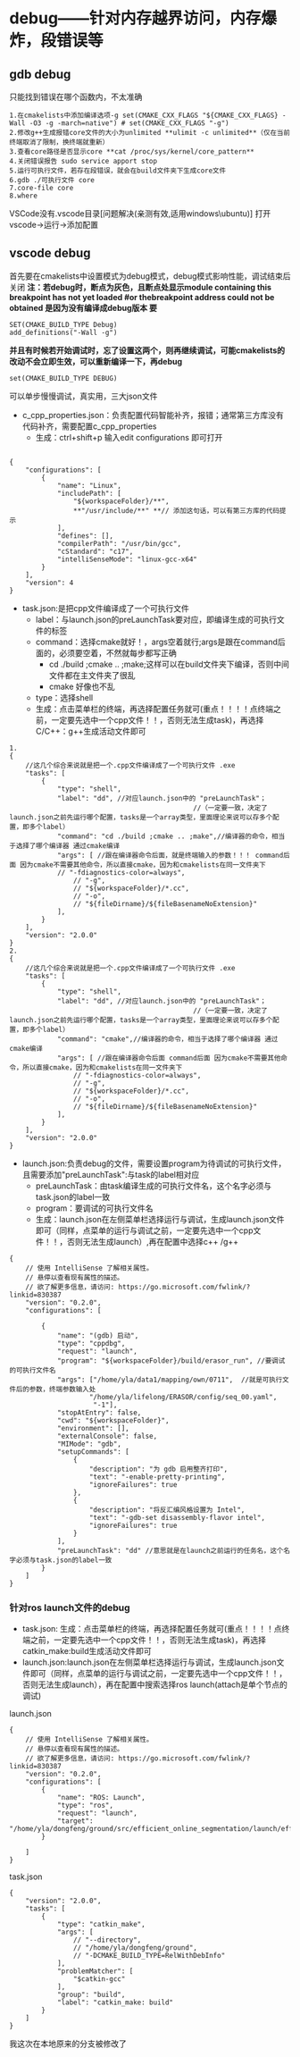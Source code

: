 # debug——针对内存越界访问，内存爆炸，段错误等
## gdb debug 
只能找到错误在哪个函数内，不太准确
```
1.在cmakelists中添加编译选项-g set(CMAKE_CXX_FLAGS "${CMAKE_CXX_FLAGS} -Wall -O3 -g -march=native") # set(CMAKE_CXX_FLAGS "-g")
2.修改g++生成报错core文件的大小为unlimited **ulimit -c unlimited**（仅在当前终端取消了限制，换终端就重新）
3.查看core路径是否显示core **cat /proc/sys/kernel/core_pattern**
4.关闭错误报告 sudo service apport stop
5.运行可执行文件，若存在段错误，就会在build文件夹下生成core文件
6.gdb ./可执行文件 core
7.core-file core
8.where
```
VSCode没有.vscode目录[问题解决(亲测有效,适用windows\ubuntu)]
打开vscode->运行->添加配置

## vscode debug
首先要在cmakelists中设置模式为debug模式，debug模式影响性能，调试结束后关闭
**注：若debug时，断点为灰色，且断点处显示module containing this breakpoint has not yet loaded 
#or thebreakpoint address could not be obtained 是因为没有编译成debug版本 要**
```
SET(CMAKE_BUILD_TYPE Debug)
add_definitions("-Wall -g")
```
**并且有时候若开始调试时，忘了设置这两个，则再继续调试，可能cmakelists的改动不会立即生效，可以重新编译一下，再debug**
```
set(CMAKE_BUILD_TYPE DEBUG)
```
可以单步慢慢调试，真实用，三大json文件
- c_cpp_properties.json：负责配置代码智能补齐，报错；通常第三方库没有代码补齐，需要配置c_cpp_properties
  - 生成：ctrl+shift+p 输入edit configurations 即可打开
```

{
    "configurations": [
        {
            "name": "Linux",
            "includePath": [
                "${workspaceFolder}/**",
                **"/usr/include/**" **// 添加这句话，可以有第三方库的代码提示
            ],
            "defines": [],
            "compilerPath": "/usr/bin/gcc",
            "cStandard": "c17",
            "intelliSenseMode": "linux-gcc-x64"
        }
    ],
    "version": 4
}
```
- task.json:是把cpp文件编译成了一个可执行文件
  - label：与launch.json的preLaunchTask要对应，即编译生成的可执行文件的标签
  - command：选择cmake就好！，args空着就行;args是跟在command后面的，必须要空着，不然就每步都写正确
    - cd ./build ;cmake .. ;make;这样可以在build文件夹下编译，否则中间文件都在主文件夹了很乱
    - cmake 好像也不乱
  - type：选择shell
  - 生成：点击菜单栏的终端，再选择配置任务就可(重点！！！！点终端之前，一定要先选中一个cpp文件！！，否则无法生成task)，再选择C/C++：g++生成活动文件即可
```
1.
{
    //这几个综合来说就是把一个.cpp文件编译成了一个可执行文件 .exe
    "tasks": [
        {
            "type": "shell",
            "label": "dd", //对应launch.json中的 "preLaunchTask"；
                                              //（一定要一致，决定了launch.json之前先运行哪个配置，tasks是一个array类型，里面理论来说可以存多个配置，即多个label）
            "command": "cd ./build ;cmake .. ;make",//编译器的命令，相当于选择了哪个编译器 通过cmake编译
            "args": [ //跟在编译器命令后面，就是终端输入的参数！！！ command后面 因为cmake不需要其他命令，所以直接cmake，因为和cmakelists在同一文件夹下
            // "-fdiagnostics-color=always",
                // "-g",
                // "${workspaceFolder}/*.cc",
                // "-o",
                // "${fileDirname}/${fileBasenameNoExtension}"
            ],
        }
    ],
    "version": "2.0.0"
}
2.
{
    //这几个综合来说就是把一个.cpp文件编译成了一个可执行文件 .exe
    "tasks": [
        {
            "type": "shell",
            "label": "dd", //对应launch.json中的 "preLaunchTask"；
                                              //（一定要一致，决定了launch.json之前先运行哪个配置，tasks是一个array类型，里面理论来说可以存多个配置，即多个label）
            "command": "cmake",//编译器的命令，相当于选择了哪个编译器 通过cmake编译
            "args": [ //跟在编译器命令后面 command后面 因为cmake不需要其他命令，所以直接cmake，因为和cmakelists在同一文件夹下
                // "-fdiagnostics-color=always",
                // "-g",
                // "${workspaceFolder}/*.cc",
                // "-o",
                // "${fileDirname}/${fileBasenameNoExtension}"
            ],
        }
    ],
    "version": "2.0.0"
}
```

- launch.json:负责debug的文件，需要设置program为待调试的可执行文件，且需要添加"preLaunchTask":与task的label相对应
  - preLaunchTask：由task编译生成的可执行文件名，这个名字必须与task.json的label一致
  - program：要调试的可执行文件名
  - 生成：launch.json在左侧菜单栏选择运行与调试，生成launch.json文件即可（同样，点菜单的运行与调试之前，一定要先选中一个cpp文件！！，否则无法生成launch）,再在配置中选择c++ /g++
```
{
    // 使用 IntelliSense 了解相关属性。 
    // 悬停以查看现有属性的描述。
    // 欲了解更多信息，请访问: https://go.microsoft.com/fwlink/?linkid=830387
    "version": "0.2.0",
    "configurations": [

        {
            "name": "(gdb) 启动",
            "type": "cppdbg",
            "request": "launch",
            "program": "${workspaceFolder}/build/erasor_run", //要调试的可执行文件名
            "args": ["/home/yla/data1/mapping/own/0711",  //就是可执行文件后的参数，终端参数输入处
                    "/home/yla/lifelong/ERASOR/config/seq_00.yaml",
                     "-1"],
            "stopAtEntry": false,
            "cwd": "${workspaceFolder}",
            "environment": [],
            "externalConsole": false,
            "MIMode": "gdb",
            "setupCommands": [
                {
                    "description": "为 gdb 启用整齐打印",
                    "text": "-enable-pretty-printing",
                    "ignoreFailures": true
                },
                {
                    "description": "将反汇编风格设置为 Intel",
                    "text": "-gdb-set disassembly-flavor intel",
                    "ignoreFailures": true
                }
            ],
            "preLaunchTask": "dd" //意思就是在launch之前运行的任务名，这个名字必须与task.json的label一致
        }
    ]
}
```

### 针对ros launch文件的debug
- task.json: 生成：点击菜单栏的终端，再选择配置任务就可(重点！！！！点终端之前，一定要先选中一个cpp文件！！，否则无法生成task)，再选择catkin_make:build生成活动文件即可
- launch.json:launch.json在左侧菜单栏选择运行与调试，生成launch.json文件即可（同样，点菜单的运行与调试之前，一定要先选中一个cpp文件！！，否则无法生成launch），再在配置中搜索选择ros launch(attach是单个节点的调试)

launch.json
```
{
    // 使用 IntelliSense 了解相关属性。 
    // 悬停以查看现有属性的描述。
    // 欲了解更多信息，请访问: https://go.microsoft.com/fwlink/?linkid=830387
    "version": "0.2.0",
    "configurations": [
        {
            "name": "ROS: Launch",
            "type": "ros",
            "request": "launch",
            "target": "/home/yla/dongfeng/ground/src/efficient_online_segmentation/launch/efficient_online_segmentation.launch"
        }

    ]
}
```
task.json
```
{
	"version": "2.0.0",
	"tasks": [
		{
			"type": "catkin_make",
			"args": [
				// "--directory",
				// "/home/yla/dongfeng/ground",
				// "-DCMAKE_BUILD_TYPE=RelWithDebInfo"
			],
			"problemMatcher": [
				"$catkin-gcc"
			],
			"group": "build",
			"label": "catkin_make: build"
		}
	]
}

```
我这次在本地原来的分支被修改了